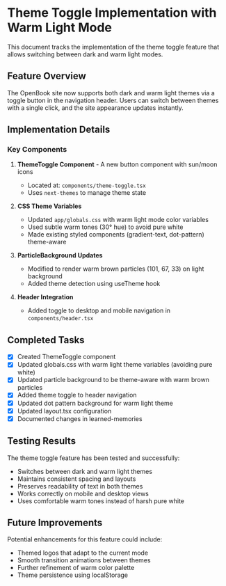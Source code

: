 # Theme Toggle Implementation with Warm Light Mode

This document tracks the implementation of the theme toggle feature that allows switching between dark and warm light modes.

## Feature Overview

The OpenBook site now supports both dark and warm light themes via a toggle button in the navigation header. Users can switch between themes with a single click, and the site appearance updates instantly.

## Implementation Details

### Key Components

1. **ThemeToggle Component** - A new button component with sun/moon icons
   - Located at: `components/theme-toggle.tsx`
   - Uses `next-themes` to manage theme state

2. **CSS Theme Variables**
   - Updated `app/globals.css` with warm light mode color variables
   - Used subtle warm tones (30° hue) to avoid pure white
   - Made existing styled components (gradient-text, dot-pattern) theme-aware

3. **ParticleBackground Updates**
   - Modified to render warm brown particles (101, 67, 33) on light background
   - Added theme detection using useTheme hook

4. **Header Integration**
   - Added toggle to desktop and mobile navigation in `components/header.tsx`

## Completed Tasks

- [x] Created ThemeToggle component
- [x] Updated globals.css with warm light theme variables (avoiding pure white)
- [x] Updated particle background to be theme-aware with warm brown particles
- [x] Added theme toggle to header navigation
- [x] Updated dot pattern background for warm light theme
- [x] Updated layout.tsx configuration
- [x] Documented changes in learned-memories

## Testing Results

The theme toggle feature has been tested and successfully:
- Switches between dark and warm light themes
- Maintains consistent spacing and layouts
- Preserves readability of text in both themes
- Works correctly on mobile and desktop views
- Uses comfortable warm tones instead of harsh pure white

## Future Improvements

Potential enhancements for this feature could include:
- Themed logos that adapt to the current mode
- Smooth transition animations between themes
- Further refinement of warm color palette
- Theme persistence using localStorage 